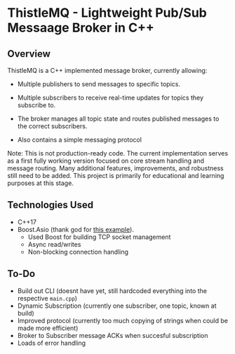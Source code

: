 # ThistleMQ - Lightweight Pub/Sub Messaage Broker in C++

## Overview
ThistleMQ is a C++ implemented message broker, currently allowing:

- Multiple publishers to send messages to specific topics.

- Multiple subscribers to receive real-time updates for topics they subscribe to.

- The broker manages all topic state and routes published messages to the correct subscribers.

- Also contains a simple messaging protocol

Note: This is not production-ready code. The current implementation serves as a first fully working version focused on core stream handling and message routing.
Many additional features, improvements, and robustness still need to be added.
This project is primarily for educational and learning purposes at this stage.

## Technologies Used

- C++17
- Boost.Asio (thank god for [this example](https://www.codingwiththomas.com/blog/boost-asio-server-client-example)).
    - Used Boost for building TCP socket management
    - Async read/writes
    - Non-blocking connection handling

## To-Do

- Build out CLI (doesnt have yet, still hardcoded everything into the respective ```main.cpp```)
- Dynamic Subscription (currently one subscriber, one topic, known at build)
- Improved protocol (currently too much copying of strings when could be made more efficient)
- Broker to Subscriber message ACKs when succesful subscription
- Loads of error handling